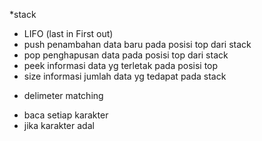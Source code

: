 *stack
- LIFO (last in First out)
- push penambahan data baru pada posisi top dari stack
- pop penghapusan data pada posisi top dari stack
- peek informasi data yg terletak pada posisi top
- size informasi jumlah data yg tedapat pada stack
* delimeter matching
- baca setiap karakter
- jika karakter adal